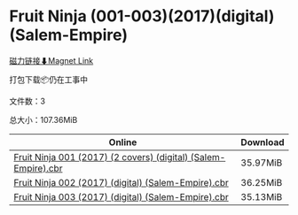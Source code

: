 # Fruit Ninja (001-003)(2017)(digital)(Salem-Empire)

[磁力链接⬇Magnet Link](magnet:?xt=urn:btih:5de19fc12814f7eee293ba3e88581f530618fdb8&dn=Fruit%20Ninja%20%28001-003%29%282017%29%28digital%29%28Salem-Empire%29)

打包下载📦仍在工事中

文件数：3

总大小：107.36MiB

Online | Download
--- | ---
[Fruit Ninja 001 (2017) (2 covers) (digital) (Salem-Empire).cbr](https://github.com/alicewish/markdown/blob/master/comic/Fruit-Ninja-001-2017-2-covers-digital-Salem-Empire-cbr.md) | 35.97MiB
[Fruit Ninja 002 (2017) (digital) (Salem-Empire).cbr](https://github.com/alicewish/markdown/blob/master/comic/Fruit-Ninja-002-2017-digital-Salem-Empire-cbr.md) | 36.25MiB
[Fruit Ninja 003 (2017) (digital) (Salem-Empire).cbr](https://github.com/alicewish/markdown/blob/master/comic/Fruit-Ninja-003-2017-digital-Salem-Empire-cbr.md) | 35.13MiB